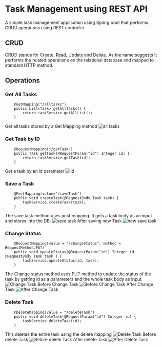 # Task Management using REST API

A simple task management application using Spring boot that performs CRUD operations using REST controller

## CRUD 
CRUD stands for Create, Read, Update and Delete. As the name suggests it performs the related operations on the relational database and mapped to standard HTTP method.

## Operations

### Get All Tasks
```
    @GetMapping("/alltasks")
    public List<Task> getAllTasks() {
        return taskService.getAllList();
    }
```
Get all tasks stored by a Get Mapping method
![all tasks](https://github.com/ptech12/taskmgmt/blob/master/src/imgs/allTasks.png)


### Get Task by ID
```
    @RequestMapping("/getTask")
    public Task getTask(@RequestParam("id") Integer id) {
        return taskService.getTask(id);
    }
```
Get a task by an id parameter
![id](https://github.com/ptech12/taskmgmt/blob/master/src/imgs/taskById.png)

### Save a Task
```
    @PostMapping(value="/saveTask")
    public void createTask(@RequestBody Task task) {
        taskService.createTask(task);
    }
```
The save task method uses post mapping. It gets a task body as an input and stores into the DB.
![save task](https://github.com/ptech12/taskmgmt/blob/master/src/imgs/saveTask.png)
After saving new Task
![new save task](https://github.com/ptech12/taskmgmt/blob/master/src/imgs/newAllTasks.png)

### Change Status
```
    @RequestMapping(value = "/changeStatus", method = RequestMethod.PUT)
    public void updateStatus(@RequestParam("id") Integer id,  @RequestBody Task task ) { 
        taskService.updateStatus(id, task);
    }
```
The Change status method uses PUT method to update the status of the task by getting id as a parameters and the whole task body as input.
![Change Task](https://github.com/ptech12/taskmgmt/blob/master/src/imgs/changeStatus.png)
Before Change Task
![Before Change Task](https://github.com/ptech12/taskmgmt/blob/master/src/imgs/beforeChange.png)
After Change Task
![After Change Task](https://github.com/ptech12/taskmgmt/blob/master/src/imgs/afterChange.png)


### Delete Task
```
    @DeleteMapping(value = "/deleteTask")
    public void deleteTask(@RequestParam("id") Integer id) { 
        taskService.deleteTask(id);
    }
```
This deletes the entire task using the delete mapping
![Delete Task](https://github.com/ptech12/taskmgmt/blob/master/src/imgs/deleteTask.png)
Before delete Task
![Before delete Task](https://github.com/ptech12/taskmgmt/blob/master/src/imgs/beforeDelete.png)
After delete Task
![After Delete Task](https://github.com/ptech12/taskmgmt/blob/master/src/imgs/afterDelete.png)
